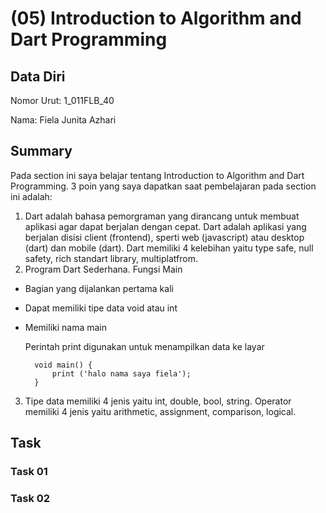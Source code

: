 # (05) Introduction to Algorithm and Dart Programming
## Data Diri
Nomor Urut: 1_011FLB_40

Nama: Fiela Junita Azhari

## Summary
Pada section ini saya belajar tentang Introduction to Algorithm and Dart Programming.
3 poin yang saya dapatkan saat pembelajaran pada section ini adalah:
1. Dart adalah bahasa pemorgraman yang dirancang untuk membuat aplikasi agar dapat berjalan dengan cepat. Dart adalah aplikasi yang berjalan disisi client (frontend), sperti web (javascript) atau desktop (dart) dan mobile (dart). Dart memiliki 4 kelebihan yaitu type safe, null safety, rich standart library, multiplatfrom.
2. Program Dart Sederhana.
Fungsi Main
- Bagian yang dijalankan pertama kali
- Dapat memiliki tipe data void atau int
- Memiliki nama main

    Perintah print digunakan untuk menampilkan data ke layar

        void main() {
            print ('halo nama saya fiela');
        }
3. Tipe data memiliki 4 jenis yaitu int, double, bool, string. Operator memiliki 4 jenis yaitu arithmetic, assignment, comparison, logical.


## Task
### Task 01
### Task 02